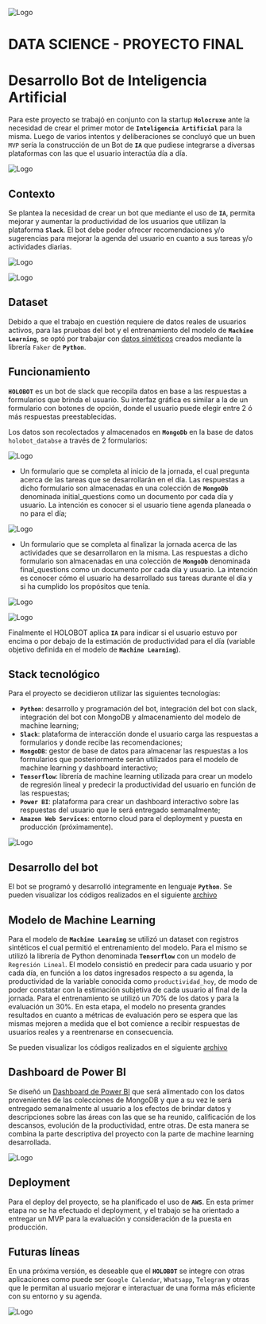![Logo](https://blog.soyhenry.com/content/images/2021/02/HEADER-BLOG-NEGRO-01.jpg)

# DATA SCIENCE - PROYECTO FINAL
# Desarrollo Bot de Inteligencia Artificial

Para este proyecto se trabajó en conjunto con la startup **`Holocruxe`** ante la necesidad de crear el primer motor de **`Inteligencia Artificial`** para la misma.
Luego de varios intentos y deliberaciones se concluyó que un buen `MVP` sería la construcción de un Bot de **`IA`** que pudiese integrarse a diversas plataformas con las que el usuario interactúa día a día.

![Logo](https://github.com/fedeandresg/proyecto_slack_bot/blob/main/src/holobot.png?raw=true)

## Contexto

Se plantea la necesidad de crear un bot que mediante el uso de **`IA`**, permita mejorar y aumentar la productividad de los usuarios que utilizan la plataforma **`Slack`**. El bot debe poder ofrecer recomendaciones y/o sugerencias para mejorar la agenda del usuario en cuanto a sus tareas y/o actividades diarias.

![Logo](https://github.com/fedeandresg/proyecto_slack_bot/blob/main/src/haz_lo_que_amas.png?raw=true)

![Logo](https://github.com/fedeandresg/proyecto_slack_bot/blob/main/src/organiza_tu_dia.png?raw=true)

## Dataset

Debido a que el trabajo en cuestión requiere de datos reales de usuarios activos, para las pruebas del bot y el entrenamiento del modelo de **`Machine Learning`**, se optó por trabajar con [datos sintéticos](https://github.com/fedeandresg/proyecto_slack_bot/blob/main/EDA%20y%20Modelo%20de%20machine-learning/Holobot_csv.csv) creados mediante la librería `Faker` de **`Python`**.

## Funcionamiento

**`HOLOBOT`** es un bot de slack que recopila datos en base a las respuestas a formularios que brinda el usuario. Su interfaz gráfica es similar a la de un formulario con botones de opción, donde el usuario puede elegir entre 2 ó más respuestas preestablecidas.

Los datos son recolectados y almacenados en **`MongoDb`** en la base de datos `holobot_databse` a través de 2 formularios: 

![Logo](https://github.com/fedeandresg/proyecto_slack_bot/blob/main/Desarrollo_Bot/base_de_datos.PNG?raw=true)

- Un formulario que se completa al inicio de la jornada, el cual pregunta acerca de las tareas que se desarrollarán en el día. Las respuestas a dicho formulario son almacenadas en una colección de **`MongoDb`** denominada initial_questions como un documento por cada día y usuario. La intención es conocer si el usuario tiene agenda planeada o no para el día;

![Logo](https://github.com/fedeandresg/proyecto_slack_bot/blob/main/Desarrollo_Bot/formulario_inicial.PNG?raw=true)

- Un formulario que se completa al finalizar la jornada acerca de las actividades que se desarrollaron en la misma. Las respuestas a dicho formulario son almacenadas en una colección de **`MongoDb`** denominada final_questions como un documento por cada día y usuario. La intención es conocer cómo el usuario ha desarrollado sus tareas durante el día y si ha cumplido los propósitos que tenía.

![Logo](https://github.com/fedeandresg/proyecto_slack_bot/blob/main/Desarrollo_Bot/Formulario_finalizacion_1.PNG?raw=true)

![Logo](https://github.com/fedeandresg/proyecto_slack_bot/blob/main/Desarrollo_Bot/formulario_finalizacion_2.PNG?raw=true )

Finalmente el HOLOBOT aplica **`IA`** para indicar si el usuario estuvo por encima o por debajo de la estimación de productividad para el día (variable objetivo definida en el modelo de **`Machine Learning`**).


## Stack tecnológico

Para el proyecto se decidieron utilizar las siguientes tecnologías:

- **`Python`**: desarrollo y programación del bot, integración del bot con slack, integración del bot con MongoDB y almacenamiento del modelo de machine learning;
- **`Slack`**: plataforma de interacción donde el usuario carga las respuestas a formularios y donde recibe las recomendaciones;
- **`MongoDB`**: gestor de base de datos para almacenar las respuestas a los formularios que posteriormente serán utilizados para el modelo de machine learning y dashboard interactivo;
- **`Tensorflow`**: librería de machine learning utilizada para crear un modelo de regresión lineal y predecir la productividad del usuario en función de las respuestas;
- **`Power BI`**: plataforma para crear un dashboard interactivo sobre las respuestas del usuario que le será entregado semanalmente;
- **`Amazon Web Services`**: entorno cloud para el deployment y puesta en producción (próximamente).

![Logo](https://github.com/fedeandresg/proyecto_slack_bot/blob/main/src/stack_tecnologico.png?raw=true)

## Desarrollo del bot

El bot se programó y desarrolló integramente en lenguaje **`Python`**. 
Se pueden visualizar los códigos realizados en el siguiente
[archivo](https://github.com/fedeandresg/proyecto_slack_bot/blob/main/Desarrollo_Bot/holobot.py) 

## Modelo de Machine Learning

Para el modelo de **`Machine Learning`** se utilizó un dataset con registros sintéticos el cual permitió el entrenamiento del modelo. Para el mismo se utilizó la librería de Python denominada **`Tensorflow`** con un modelo de `Regresión Lineal`. 
El modelo consistió en predecir para cada usuario y por cada día, en función a los datos ingresados respecto a su agenda, la productividad de la variable conocida como `productividad_hoy`, de modo de poder constatar con la estimación subjetiva de cada usuario al final de la jornada. 
Para el entrenamiento se utilizó un 70% de los datos y para la evaluación un 30%. 
En esta etapa, el modelo no presenta grandes resultados en cuanto a métricas de evaluación pero se espera que las mismas mejoren a medida que el bot comience a recibir respuestas de usuarios reales y a reentrenarse en consecuencia.

Se pueden visualizar los códigos realizados en el siguiente
[archivo](https://github.com/fedeandresg/proyecto_slack_bot/blob/main/EDA%20y%20Modelo%20de%20machine-learning/modelo_tensor_flow_holobot.ipynb)

## Dashboard de Power BI

Se diseñó un [Dashboard de Power BI](https://github.com/fedeandresg/proyecto_slack_bot/blob/main/Data%20viz/Holocruxe.pbix) que será alimentado con los datos provenientes de las colecciones de MongoDB y que a su vez le será entregado semanalmente al usuario a los efectos de brindar datos y descripciones sobre las áreas con las que se ha reunido, calificación de los descansos, evolución de la productividad, entre otras.
De esta manera se combina la parte descriptiva del proyecto con la parte de machine learning desarrollada.

![Logo](https://github.com/fedeandresg/proyecto_slack_bot/blob/main/Data%20viz/dashboard.PNG?raw=true)


## Deployment

Para el deploy del proyecto, se ha planificado el uso de **`AWS`**.
En esta primer etapa no se ha efectuado el deployment, y el trabajo se ha orientado a entregar un MVP para la evaluación y consideración de la puesta en producción.

## Futuras líneas

En una próxima versión, es deseable que el **`HOLOBOT`** se integre con otras aplicaciones como puede ser `Google Calendar`, `Whatsapp`, `Telegram` y otras que le permitan al usuario mejorar e interactuar de  una forma más eficiente con su entorno y su agenda.

![Logo](https://github.com/fedeandresg/proyecto_slack_bot/blob/main/src/corre_la_voz.png?raw=true)

